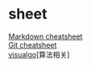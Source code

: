 # sheet
[Markdown cheatsheet](https://quickref.me/markdown)  
[Git cheatsheet](https://cheatsheet.wang/)  
[visualgo](https://visualgo.net/en)[算法相关]
